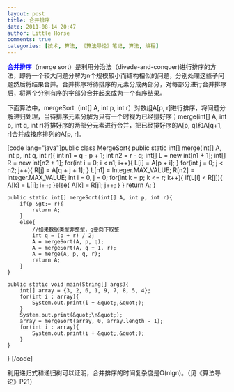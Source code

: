 ```yaml
---
layout: post
title: 合并排序
date: 2011-08-14 20:47
author: Little Horse
comments: true
categories: [技术, 算法, 《算法导论》笔记, 算法, 编程]
---
```

<strong><span style="color: #0000ff;">合并排序</span></strong>（merge sort）是利用分治法（divede-and-conquer)进行排序的方法，即将一个较大问题分解为n个规模较小而结构相似的问题，分别处理这些子问题然后将结果合并。合并排序将待排序的元素分成两部分，对每部分进行合并排序后，将两个分别有序的字部分合并起来成为一个有序结果。

下面算法中，mergeSort（int[] A, int p, int r）对数组A[p, r]进行排序，将问题分解递归处理，当待排序元素分解为只有一个时视为已经排好序；merge(int[] A, int p, int q, int r)将排好序的两部分元素进行合并，把已经排好序的A[p, q]和A[q+1, r]合并成按序排列的A[p, r]。

<!--more-->

[code lang="java"]public class MergeSort{
	public static int[] merge(int[] A, int p, int q, int r){
		int n1 = q - p + 1;
		int n2 = r - q;
		int[] L = new int[n1 + 1];
		int[] R = new int[n2 + 1];
		for(int i = 0; i &lt; n1; i++){
			L[i] = A[p + i];
		}
		for(int j = 0; j &lt; n2; j++){
			R[j] = A[q + j + 1];
		}
		L[n1] = Integer.MAX_VALUE;
		R[n2] = Integer.MAX_VALUE;
		int i = 0, j = 0;
		for(int k = p; k &lt;= r; k++){
			if(L[i] &lt; R[j]){
				A[k] = L[i];
				i++;
			}else{
				A[k] = R[j];
				j++;
			}
		}
		return A;
	}

	public static int[] mergeSort(int[] A, int p, int r){
		if(p &gt;= r){
			return A;
		}
		else{
			//如果数据类型非整型，q要向下取整
			int q = (p + r) / 2;
			A = mergeSort(A, p, q);
			A = mergeSort(A, q + 1, r);
			A = merge(A, p, q, r);
			return A;
		}
	}

	public static void main(String[] args){
		int[] array = {3, 2, 6, 1, 9, 7, 8, 5, 4};
		for(int i : array){
			System.out.print(i + &quot;,&quot;);
		}
		System.out.print(&quot;\n&quot;);
		array = mergeSort(array, 0, array.length - 1);
		for(int i : array){
			System.out.print(i + &quot;,&quot;);
		}
	}
}
[/code]

利用递归式和递归树可以证明，合并排序的时间复杂度是O(nlgn)。（见《算法导论》P21）
<span style="font-family: 宋体;"> </span>
